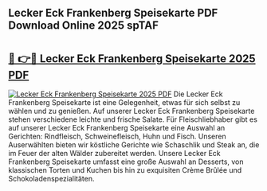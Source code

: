 ## Lecker Eck Frankenberg Speisekarte PDF Download Online 2025 spTAF

# <h2><a href="http://gca4dya.nevu.top/?p=Lecker+Eck+Frankenberg+Speisekarte">🔗 👉🔴 Lecker Eck Frankenberg Speisekarte 2025 PDF</a></h2>

[![Lecker Eck Frankenberg Speisekarte 2025 PDF](https://i.imgur.com/dBaPXMq.png)](http://gca4dya.nevu.top/?p=Lecker+Eck+Frankenberg+Speisekarte)
Die Lecker Eck Frankenberg Speisekarte ist eine Gelegenheit, etwas für sich selbst zu wählen und zu genießen. Auf unserer Lecker Eck Frankenberg Speisekarte stehen verschiedene leichte und frische Salate. Für Fleischliebhaber gibt es auf unserer Lecker Eck Frankenberg Speisekarte eine Auswahl an Gerichten: Rindfleisch, Schweinefleisch, Huhn und Fisch. Unseren Auserwählten bieten wir köstliche Gerichte wie Schaschlik und Steak an, die im Feuer der alten Wälder zubereitet werden. Unsere Lecker Eck Frankenberg Speisekarte umfasst eine große Auswahl an Desserts, von klassischen Torten und Kuchen bis hin zu exquisiten Crème Brûlée und Schokoladenspezialitäten.
